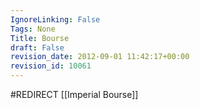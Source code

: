 ```yaml
---
IgnoreLinking: False
Tags: None
Title: Bourse
draft: False
revision_date: 2012-09-01 11:42:17+00:00
revision_id: 10061
---
```


#REDIRECT [[Imperial Bourse]]